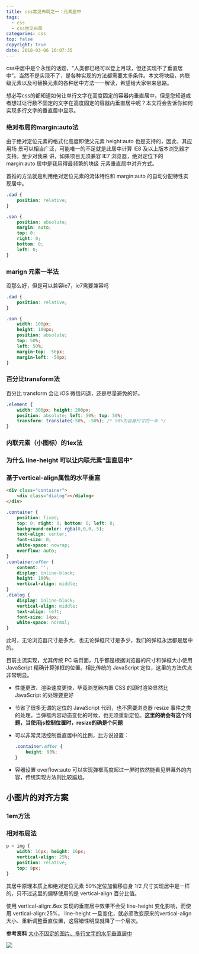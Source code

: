 ```yaml
---
title: css常见布局之一：元素居中
tags:
  - css
  - css常见布局
categories: css
top: false
copyright: true
date: 2018-03-06 16:07:35
---
```

css中居中是个永恒的话题，“人类都已经可以登上月球，但还实现不了垂直居中”。当然不是实现不了，是各种实现的方法都需要太多条件。本文将块级，内联级元素以及可替换元素的各种居中方法一一解读，希望给大家带来思路。
<!--more-->

想必写css的都知道如何让单行文字在高度固定的容器内垂直居中，但是您知道或者想过让行数不固定的文字在高度固定的容器内垂直居中呢？本文将会告诉你如何实现多行文字的垂直居中显示。

### 绝对布局的margin:auto法
由于绝对定位元素的格式化高度即使父元素 height:auto 也是支持的，因此，其应用场
景可以相当广泛，可能唯一的不足就是此居中计算 IE8 及以上版本浏览器才支持。至少对我来
讲，如果项目无须兼容 IE7 浏览器，绝对定位下的 margin:auto 居中是我用得最频繁的块级
元素垂直居中对齐方式。

首推的方法就是利用绝对定位元素的流体特性和 margin:auto 的自动分配特性实现居中。
```css
.dad {
    position: relative;
}

.son {
    position: absolute;
    margin: auto;
    top: 0;
    right: 0;
    bottom: 0;
    left: 0;
}

```

### marign 元素一半法
没那么好，但是可以兼容ie7，ie7需要兼容吗
```css
.dad {
    position: relative;
}

.son {
    width: 100px;
    height: 100px;
    position: absolute;
    top: 50%;
    left: 50%;
    margin-top: -50px;
    margin-left: -50px;
}
```

### 百分比transform法
百分比 transform 会让 iOS 微信闪退，还是尽量避免的好。
```css
.element {
	width: 300px; height: 200px;
	position: absolute; left: 50%; top: 50%;
	transform: translate(-50%, -50%); /* 50%为自身尺寸的一半 */
}
```

### 内联元素（小图标）的1ex法

### 为什么 line-height 可以让内联元素“垂直居中”

### 基于vertical-align属性的水平垂直
```html
<div class="container">
	<div class="dialog"></dialog>
</div>
```
```css
.container {
	position: fixed;
	top: 0; right: 0; bottom: 0; left: 0;
	background-color: rgba(0,0,0,.5);
	text-align: center;
	font-size: 0;
	white-space: nowrap;
	overflow: auto;
}
.container:after {
	content: '';
	display: inline-block;
	height: 100%;
	vertical-align: middle;
}
.dialog {
	display: inline-block;
	vertical-align: middle;
	text-align: left;
	font-size: 14px;
	white-space: normal;
}
```

此时，无论浏览器尺寸是多大，也无论弹框尺寸是多少，我们的弹框永远都是居中的。

目前主流实现，尤其传统 PC 端页面，几乎都是根据浏览器的尺寸和弹框大小使用 JavaScript 精确计算弹框的位置。相比传统的 JavaScript 定位，这里的方法优点非常明显。

* 性能更改、渲染速度更快，毕竟浏览器内置 CSS 的即时渲染显然比 JavaScript 的处理要更好
* 节省了很多无谓的定位的 JavaScript 代码，也不需要浏览器 resize
事件之类的处理，当弹框内容动态变化的时候，也无须重新定位。**这里的确会有这个问题，当使用js控制位置时，resize的确是个问题**
* 可以非常灵活控制垂直居中的比例，比方说设置：

	```css
	.container:after {
		height: 90%;
	}
	```
* 容器设置 overflow:auto 可以实现弹框高度超过一屏时依然能看见屏幕外的内容，传统实现方法则比较尴尬。

## 小图片的对齐方案
### 1em方法

### 相对布局法
```css
p > img {
	width: 16px; height: 16px;
	vertical-align: 25%;
	position: relative;
	top: 8px;
}
```
其居中原理本质上和绝对定位元素 50%定位加偏移自身 1/2 尺寸实现居中是一样的，只不过这里的偏移使用的是 vertical-align 百分比值。

使用 vertical-align:.6ex 实现的垂直居中效果不会受 line-height 变化影响，而使用 vertical-align:25%， line-height 一旦变化，就必须改变原来的vertical-align 大小、重新调整垂直位置，这容错性明显就降了一个层次。

**参考资料**
[大小不固定的图片、多行文字的水平垂直居中](http://www.zhangxinxu.com/wordpress/2009/08/%E5%A4%A7%E5%B0%8F%E4%B8%8D%E5%9B%BA%E5%AE%9A%E7%9A%84%E5%9B%BE%E7%89%87%E3%80%81%E5%A4%9A%E8%A1%8C%E6%96%87%E5%AD%97%E7%9A%84%E6%B0%B4%E5%B9%B3%E5%9E%82%E7%9B%B4%E5%B1%85%E4%B8%AD/)

![](http://oankigr4l.bkt.clouddn.com/wexin.png)